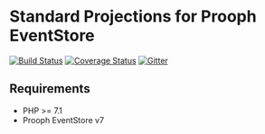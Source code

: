 # Standard Projections for Prooph EventStore

[![Build Status](https://travis-ci.org/prooph/stanard-projections.svg?branch=master)](https://travis-ci.org/prooph/stanard-projections)
[![Coverage Status](https://coveralls.io/repos/prooph/stanard-projections/badge.svg?branch=master&service=github)](https://coveralls.io/github/prooph/stanard-projections?branch=master)
[![Gitter](https://badges.gitter.im/Join%20Chat.svg)](https://gitter.im/prooph/improoph)

Requirements
------------

- PHP >= 7.1
- Prooph EventStore v7
